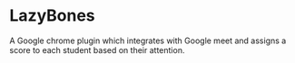 # LazyBones
A Google chrome plugin which integrates with Google meet and assigns a score to each student based on their attention.
